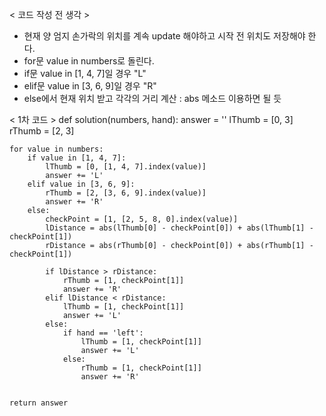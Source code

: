 < 코드 작성 전 생각 >
- 현재 양 엄지 손가락의 위치를 계속 update 해야하고 시작 전 위치도 저장해야 한다.
- for문 value in numbers로 돌린다.
- if문 value in [1, 4, 7]일 경우 "L"
- elif문 value in [3, 6, 9]일 경우 "R"
- else에서 현재 위치 받고 각각의 거리 계산 : abs 메소드 이용하면 될 듯

< 1차 코드 >
def solution(numbers, hand):
    answer = ''
    lThumb = [0, 3]
    rThumb = [2, 3]
    
    for value in numbers:
        if value in [1, 4, 7]:
            lThumb = [0, [1, 4, 7].index(value)]
            answer += 'L'
        elif value in [3, 6, 9]:
            rThumb = [2, [3, 6, 9].index(value)]
            answer += 'R'
        else:
            checkPoint = [1, [2, 5, 8, 0].index(value)]
            lDistance = abs(lThumb[0] - checkPoint[0]) + abs(lThumb[1] - checkPoint[1])
            rDistance = abs(rThumb[0] - checkPoint[0]) + abs(rThumb[1] - checkPoint[1])
            
            if lDistance > rDistance:
                rThumb = [1, checkPoint[1]] 
                answer += 'R'
            elif lDistance < rDistance:
                lThumb = [1, checkPoint[1]]
                answer += 'L'
            else:
                if hand == 'left':
                    lThumb = [1, checkPoint[1]]
                    answer += 'L'
                else:
                    rThumb = [1, checkPoint[1]] 
                    answer += 'R'
            
    
    return answer


